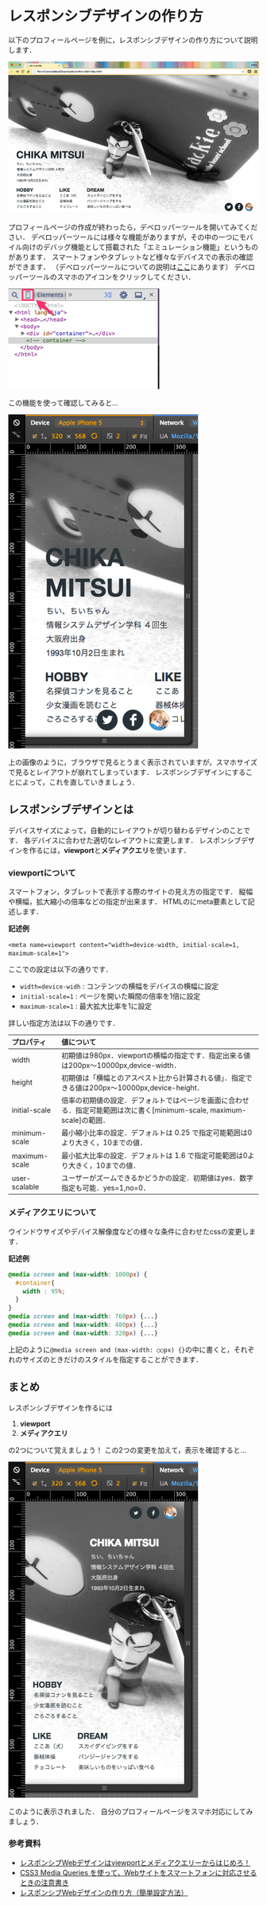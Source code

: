 # レスポンシブデザインの作り方

以下のプロフィールページを例に，レスポンシブデザインの作り方について説明します．

![](images/how_to_design_responsively/1.png)

プロフィールページの作成が終わったら，デベロッパーツールを開いてみてください．
デベロッパーツールには様々な機能がありますが，その中の一つにモバイル向けのデバッグ機能として搭載された「エミュレーション機能」というものがあります．
スマートフォンやタブレットなど様々なデバイスでの表示の確認ができます．
（デベロッパーツールについての説明は<a href="../common/dev_tool.md" target="_blank">ここ</a>にあります）
デベロッパーツールのスマホのアイコンをクリックしてください．

![](images/how_to_design_responsively/4.png)

この機能を使って確認してみると...

![](images/how_to_design_responsively/3.png)

上の画像のように，ブラウザで見るとうまく表示されていますが，スマホサイズで見るとレイアウトが崩れてしまっています．
レスポンシブデザインにすることによって，これを直していきましょう．

## レスポンシブデザインとは

デバイスサイズによって，自動的にレイアウトが切り替わるデザインのことです．
各デバイスに合わせた適切なレイアウトに変更します．
レスポンシブデザインを作るには，**viewport**と**メディアクエリ**を使います．

### viewportについて

スマートフォン，タブレットで表示する際のサイトの見え方の指定です．
縦幅や横幅，拡大縮小の倍率などの指定が出来ます．
HTMLのにmeta要素として記述します．

**記述例**

`<meta name=viewport content="width=device-width, initial-scale=1, maximum-scale=1">`

ここでの設定は以下の通りです．

* `width=device-widh` : コンテンツの横幅をデバイスの横幅に設定
* `initial-scale=1` : ページを開いた瞬間の倍率を1倍に設定
* `maximum-scale=1` : 最大拡大比率を1に設定

詳しい指定方法は以下の通りです．

| プロパティ     | 値について |
|:-------------|:------------|
|width         | 初期値は980px．viewportの横幅の指定です．指定出来る値は200px〜10000px,device-width．|
|height        | 初期値は「横幅とのアスペスト比から計算される値」．指定できる値は200px〜10000px,device-height．|
|initial-scale |倍率の初期値の設定．デフォルトではページを画面に合わせる．指定可能範囲は次に書く[minimum-scale, maximum-scale]の範囲．|
|minimum-scale | 最小縮小比率の設定．デフォルトは 0.25 で指定可能範囲は0より大きく，10までの値．|
|maximum-scale | 最小拡大比率の設定．デフォルトは 1.6 で指定可能範囲は0より大きく，10までの値．|
|user-scalable | ユーザーがズームできるかどうかの設定．初期値はyes．数字指定も可能．yes=1,no=0．|

### メディアクエリについて

ウインドウサイズやデバイス解像度などの様々な条件に合わせたcssの変更します．

**記述例**

```css
@media screen and (max-width: 1000px) {
  #container{
    width : 95%;
  }
}
@media screen and (max-width: 760px) {...}
@media screen and (max-width: 480px) {...}
@media screen and (max-width: 320px) {...}
```

上記のように```@media screen and (max-width: ○○px) {}```の中に書くと，それぞれのサイズのときだけのスタイルを指定することができます．

## まとめ

レスポンシブデザインを作るには

1. **viewport**
1. **メディアクエリ**

の2つについて覚えましょう！
この2つの変更を加えて，表示を確認すると...

![](images/how_to_design_responsively/2.png)

このように表示されました．
自分のプロフィールページをスマホ対応にしてみましょう．


### 参考資料
* [レスポンシブWebデザインはviewportとメディアクエリーからはじめろ！](https://web.archive.org/web/20140725140332/http://barktoimagine.com/web/846)
* [CSS3 Media Queries を使って，Webサイトをスマートフォンに対応させるときの注意書き](http://webdesignrecipes.com/web-design-for-mobile-with-css3-media-queries)
* [レスポンシブWebデザインの作り方（簡単設定方法）](http://webdesignerwork.jp/web/responsivewebdesign/)



